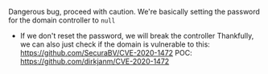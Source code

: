 Dangerous bug, proceed with caution.
We're basically setting the password for the domain controller to `null`
- If we don't reset the password, we will break the controller
Thankfully, we can also just check if the domain is vulnerable to this: https://github.com/SecuraBV/CVE-2020-1472
POC: https://github.com/dirkjanm/CVE-2020-1472